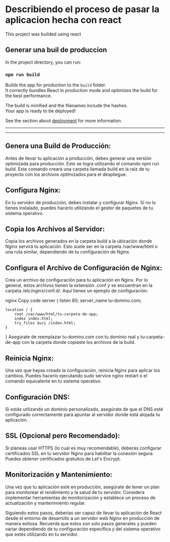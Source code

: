 # Describiendo el proceso de pasar la aplicacion hecha con react

This project was builded using react

## Generar una buil de produccion

In the project directory, you can run:

### `npm run build`

Builds the app for production to the `build` folder.\
It correctly bundles React in production mode and optimizes the build for the best performance.

The build is minified and the filenames include the hashes.\
Your app is ready to be deployed!

See the section about [deployment](https://facebook.github.io/create-react-app/docs/deployment) for more information.

---
---
## Genera una Build de Producción:
Antes de llevar tu aplicación a producción, debes generar una versión optimizada para producción. Esto se logra utilizando el comando npm run build. Este comando creará una carpeta llamada build en la raíz de tu proyecto con los archivos optimizados para el despliegue.

## Configura Nginx:
En tu servidor de producción, debes instalar y configurar Nginx. Si no lo tienes instalado, puedes hacerlo utilizando el gestor de paquetes de tu sistema operativo.

## Copia los Archivos al Servidor:
Copia los archivos generados en la carpeta build a la ubicación donde Nginx servirá tu aplicación. Esto suele ser en la carpeta /var/www/html o una ruta similar, dependiendo de tu configuración de Nginx.

## Configura el Archivo de Configuración de Nginx:
Crea un archivo de configuración para tu aplicación en Nginx. Por lo general, estos archivos tienen la extensión .conf y se encuentran en la carpeta /etc/nginx/conf.d/. Aquí tienes un ejemplo de configuración:

nginx
Copy code
server {
    listen 80;
    server_name tu-domino.com;

    location / {
        root /var/www/html/tu-carpeta-de-app;
        index index.html;
        try_files $uri /index.html;
    }
}
Asegúrate de reemplazar tu-domino.com con tu dominio real y tu-carpeta-de-app con la carpeta donde copiaste los archivos de la build.

## Reinicia Nginx:
Una vez que hayas creado la configuración, reinicia Nginx para aplicar los cambios. Puedes hacerlo ejecutando sudo service nginx restart o el comando equivalente en tu sistema operativo.

## Configuración DNS:
Si estás utilizando un dominio personalizado, asegúrate de que el DNS esté configurado correctamente para apuntar al servidor donde está alojada tu aplicación.

## SSL (Opcional pero Recomendado):
Si planeas usar HTTPS (lo cual es muy recomendable), deberás configurar certificados SSL en tu servidor Nginx para habilitar la conexión segura. Puedes obtener certificados gratuitos de Let's Encrypt.

## Monitorización y Mantenimiento:
Una vez que tu aplicación esté en producción, asegúrate de tener un plan para monitorear el rendimiento y la salud de tu servidor. Considera implementar herramientas de monitorización y establece un proceso de actualización y mantenimiento regular.

Siguiendo estos pasos, deberías ser capaz de llevar tu aplicación de React desde el entorno de desarrollo a un servidor web Nginx en producción de manera exitosa. Recuerda que estos son solo pasos generales y pueden variar dependiendo de tu configuración específica y del sistema operativo que estés utilizando en tu servidor.
